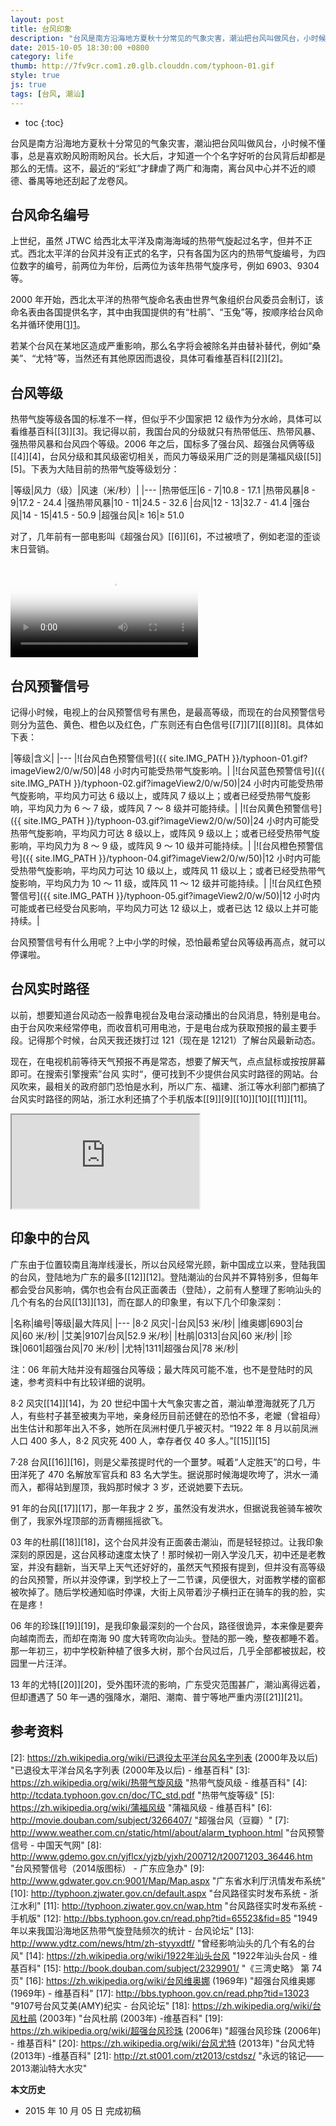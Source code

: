 ```yaml
---
layout: post
title: 台风印象
description: "台风是南方沿海地方夏秋十分常见的气象灾害，潮汕把台风叫做风台，小时候不懂事，总是喜欢盼风盼雨盼风台。长大后，才知道一个个名字好听的台风背后却都是那么的无情。"
date: 2015-10-05 18:30:00 +0800
category: life
thumb: http://7fv9cr.com1.z0.glb.clouddn.com/typhoon-01.gif
style: true
js: true
tags: [台风, 潮汕]
---
```


* toc
{:toc}

台风是南方沿海地方夏秋十分常见的气象灾害，潮汕把台风叫做风台，小时候不懂事，总是喜欢盼风盼雨盼风台。长大后，才知道一个个名字好听的台风背后却都是那么的无情。这不，最近的“彩虹”才肆虐了两广和海南，离台风中心并不近的顺德、番禺等地还刮起了龙卷风。

## 台风命名编号

上世纪，虽然 JTWC 给西北太平洋及南海海域的热带气旋起过名字，但并不正式。西北太平洋的台风并没有正式的名字，只有各国为区内的热带气旋编号，为四位数字的编号，前两位为年份，后两位为该年热带气旋序号，例如 6903、9304 等。

2000 年开始，西北太平洋的热带气旋命名表由世界气象组织台风委员会制订，该命名表由各国提供名字，其中由我国提供的有“杜鹃”、“玉兔”等，按顺序给台风命名并循环使用[[1]][1]。

若某个台风在某地区造成严重影响，那么名字将会被除名并由替补替代，例如“桑美”、“尤特”等，当然还有其他原因而退役，具体可看维基百科[[2]][2]。

## 台风等级

热带气旋等级各国的标准不一样，但似乎不少国家把 12 级作为分水岭，具体可以看维基百科[[3]][3]。我记得以前，我国台风的分级就只有热带低压、热带风暴、强热带风暴和台风四个等级。2006 年之后，国标多了强台风、超强台风俩等级[[4]][4]，台风分级和其风级密切相关，而风力等级采用广泛的则是蒲福风级[[5]][5]。下表为大陆目前的热带气旋等级划分：

|等级|风力（级）|风速（米/秒）|
|---
|热带低压|6 - 7|10.8 - 17.1
|热带风暴|8 - 9|17.2 - 24.4
|强热带风暴|10 - 11|24.5 - 32.6
|台风|12 - 13|32.7 - 41.4
|强台风|14 - 15|41.5 - 50.9
|超强台风|≥ 16|≥ 51.0

对了，几年前有一部电影叫《超强台风》[[6]][6]，不过被喷了，例如老湿的歪谈末日营销。

<video class="video" poster="http://g4.ykimg.com/0130391F45508FCDB3CBF4066D589E0F7BEDC2-5D11-1C93-62E5-21BFD6FAAEF3" controls="">
  <source src="{{ site.IMG_PATH }}/typhoon-doom-and-disaster.mp4" type="video/mp4" />
  <source src="{{ site.IMG_PATH }}/typhoon-doom-and-disaster.webm" type="video/webm" />
  <source src="{{ site.IMG_PATH }}/typhoon-doom-and-disaster.ogv" type="video/ogg" />
</video>

## 台风预警信号

记得小时候，电视上的台风预警信号有黑色，是最高等级，而现在的台风预警信号则分为蓝色、黄色、橙色以及红色，广东则还有白色信号[[7]][7][[8]][8]。具体如下表：

|等级|含义|
|---
|![台风白色预警信号]({{ site.IMG_PATH }}/typhoon-01.gif?imageView2/0/w/50)|48 小时内可能受热带气旋影响。|
|![台风蓝色预警信号]({{ site.IMG_PATH }}/typhoon-02.gif?imageView2/0/w/50)|24 小时内可能受热带气旋影响，平均风力可达 6 级以上，或阵风 7 级以上；或者已经受热带气旋影响，平均风力为 6 ～ 7 级，或阵风 7 ～ 8 级并可能持续。|
|![台风黄色预警信号]({{ site.IMG_PATH }}/typhoon-03.gif?imageView2/0/w/50)|24 小时内可能受热带气旋影响，平均风力可达 8 级以上，或阵风 9 级以上；或者已经受热带气旋影响，平均风力为 8 ～ 9 级，或阵风 9 ～ 10 级并可能持续。|
|![台风橙色预警信号]({{ site.IMG_PATH }}/typhoon-04.gif?imageView2/0/w/50)|12 小时内可能受热带气旋影响，平均风力可达 10 级以上，或阵风 11 级以上；或者已经受热带气旋影响，平均风力为 10 ～ 11 级，或阵风 11 ～ 12 级并可能持续。|
|![台风红色预警信号]({{ site.IMG_PATH }}/typhoon-05.gif?imageView2/0/w/50)|12 小时内可能或者已经受台风影响，平均风力可达 12 级以上，或者已达 12 级以上并可能持续。|

台风预警信号有什么用呢？上中小学的时候，恐怕最希望台风等级再高点，就可以停课啦。

## 台风实时路径

以前，想要知道台风动态一般靠电视台及电台滚动播出的台风消息，特别是电台。由于台风吹来经常停电，而收音机可用电池，于是电台成为获取预报的最主要手段。记得那个时候，台风天我还拨打过 121（现在是 12121）了解台风最新动态。

现在，在电视机前等待天气预报不再是常态，想要了解天气，点点鼠标或按按屏幕即可。在搜索引擎搜索”台风 实时“，便可找到不少提供台风实时路径的网站。台风吹来，最相关的政府部门恐怕是水利，所以广东、福建、浙江等水利部门都搞了台风实时路径的网站，浙江水利还搞了个手机版本[[9]][9][[10]][10][[11]][11]。

<iframe class="zjwater" src="http://typhoon.zjwater.gov.cn/wap.htm"></iframe>

## 印象中的台风

广东由于位置较南且海岸线漫长，所以台风经常光顾，新中国成立以来，登陆我国的台风，登陆地为广东的最多[[12]][12]。登陆潮汕的台风并不算特别多，但每年都会受台风影响，偶尔也会有台风正面袭击（登陆），之前有人整理了影响汕头的几个有名的台风[[13]][13]，而在鄙人的印象里，有以下几个印象深刻：

|名称|编号|等级|最大阵风|
|---
|8·2 风灾|-|台风|53 米/秒|
|维奥娜|6903|台风|60 米/秒|
|艾美|9107|台风|52.9 米/秒|
|杜鹃|0313|台风|60 米/秒|
|珍珠|0601|超强台风|70 米/秒|
|尤特|1311|超强台风|78 米/秒|

注：06 年前大陆并没有超强台风等级；最大阵风可能不准，也不是登陆时的风速，参考资料中有比较详细的说明。

8·2 风灾[[14]][14]，为 20 世纪中国十大气象灾害之首，潮汕单澄海就死了几万人，有些村子甚至被夷为平地，亲身经历目前还健在的恐怕不多，老嬤（曾祖母）出生估计和那年出入不多，她所在凤洲村便几乎被灭村。“1922 年 8 月以前凤洲人口 400 多人，8·2 风灾死 400 人，幸存者仅 40 多人。”[[15]][15]

7·28 台风[[16]][16]，则是父辈孩提时代的一个噩梦。喊着“人定胜天”的口号，牛田洋死了 470 名解放军官兵和 83 名大学生。据说那时候海堤吹垮了，洪水一涌而入，都得站到屋顶，我妈那时候才 3 岁，还说她要下去玩。

91 年的台风[[17]][17]，那一年我才 2 岁，虽然没有发洪水，但据说我爸骑车被吹倒了，我家外埕顶部的沥青棚摇摇欲飞。

03 年的杜鹃[[18]][18]，这个台风并没有正面袭击潮汕，而是轻轻掠过。让我印象深刻的原因是，这台风移动速度太快了！那时候初一刚入学没几天，初中还是老教室，并没有翻新，当天早上天气还好好的，虽然天气预报有提到，但并没有高等级的台风预警，所以并没停课，到学校上了一二节课，风便很大，对面教学楼的窗都被吹掉了。随后学校通知临时停课，大街上风带着沙子横扫正在骑车的我的脸，实在是疼！

06 年的珍珠[[19]][19]，是我印象最深刻的一个台风，路径很诡异，本来像是要奔向越南而去，而却在南海 90 度大转弯吹向汕头。登陆的那一晚，整夜都睡不着。那一年初三，初中学校新种植了很多大树，那个台风过后，几乎全部都被拔起，校园里一片汪洋。

13 年的尤特[[20]][20]，受外围环流的影响，广东受灾范围甚广，潮汕离得远着，但却遭遇了 50 年一遇的强降水，潮阳、潮南、普宁等地严重内涝[[21]][21]。

## 参考资料

<ol id="refs"></ol>

[1]: https://zh.wikipedia.org/wiki/台风#.E5.91.BD.E5.90.8D.E5.8F.8A.E7.B7.A8.E8.99.9F "台风#命名及编号 - 维基百科"
[2]: https://zh.wikipedia.org/wiki/已退役太平洋台风名字列表 (2000年及以后) "已退役太平洋台风名字列表 (2000年及以后) - 维基百科"
[3]: https://zh.wikipedia.org/wiki/热带气旋风级 "热带气旋风级 - 维基百科"
[4]: http://tcdata.typhoon.gov.cn/doc/TC_std.pdf "热带气旋等级"
[5]: https://zh.wikipedia.org/wiki/蒲福风级 "蒲福风级 - 维基百科"
[6]: http://movie.douban.com/subject/3266407/ "超强台风（豆瓣）"
[7]: http://www.weather.com.cn/static/html/about/alarm_typhoon.html "台风预警信号 - 中国天气网"
[8]: http://www.gdemo.gov.cn/yjflcx/yjzb/yjxh/200712/t20071203_36446.htm "台风预警信号（2014版图标） - 广东应急办"
[9]: http://www.gdwater.gov.cn:9001/Map/Map.aspx "广东省水利厅汛情发布系统"
[10]: http://typhoon.zjwater.gov.cn/default.aspx "台风路径实时发布系统 - 浙江水利"
[11]: http://typhoon.zjwater.gov.cn/wap.htm  "台风路径实时发布系统 - 手机版"
[12]: http://bbs.typhoon.gov.cn/read.php?tid=65523&fid=85 "1949年以来我国沿海地区热带气旋登陆频次的统计 - 台风论坛"
[13]: http://www.ydtz.com/news/htm/zh-styyxdtf/ "曾经影响汕头的几个有名的台风"
[14]: https://zh.wikipedia.org/wiki/1922年汕头台风 "1922年汕头台风 - 维基百科"
[15]: http://book.douban.com/subject/2329901/ "《三湾史略》 第 74 页"
[16]: https://zh.wikipedia.org/wiki/台风维奥娜 (1969年) "超强台风维奥娜 (1969年) - 维基百科"
[17]: http://bbs.typhoon.gov.cn/read.php?tid=13023 "9107号台风艾美(AMY)纪实 - 台风论坛"
[18]: https://zh.wikipedia.org/wiki/台风杜鹃 (2003年) "台风杜鹃 (2003年) -维基百科"
[19]: https://zh.wikipedia.org/wiki/超强台风珍珠 (2006年) "超强台风珍珠 (2006年) - 维基百科"
[20]: https://zh.wikipedia.org/wiki/台风尤特 (2013年) "台风尤特 (2013年) -维基百科"
[21]: http://zt.st001.com/zt2013/cstdsz/ "永远的铭记——2013潮汕特大水灾"

**本文历史**

* 2015 年 10 月 05 日 完成初稿

<!--<style>
    .video{
      width: 100%;
      max-width: 640px;
    }
    .zjwater{
      width: 100%;
      max-width: 640px;
    }
    </style>-->
<!--<script>
  document.querySelector('.video').style.height = document.querySelector('.video').offsetWidth*3/4 + 'px';
  document.querySelector('.zjwater').style.height = document.querySelector('.zjwater').offsetWidth*2/3 + 'px';
  </script>-->
